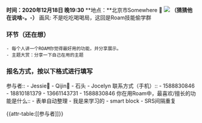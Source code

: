 **时间：2020年12月18日 晚19:30**
**地点：**北京市Somewhere 🚶
![](https://firebasestorage.googleapis.com/v0/b/firescript-577a2.appspot.com/o/imgs%2Fapp%2FRoamCN%2FMt5jkUyJY8.gif?alt=media&token=e74444c2-9f87-4949-8a73-5ea1cbe7f3d7)
__（猜猜他在说啥-。-）__
画风: 不是吃吃喝喝局，这回是Roam技能偷学群
### **环节（还在想）**
    - 每个人讲一个ROAM你觉得最好用的功能，并分享展示。
    - 主题大赏：分享一下自己在用的主题
### 报名方式，按以下格式进行填写
参与者::
    - Jessie👧
    - Qijin👦
    - 石头
    - Jocelyn
联系方式（手机）:: 
    - 1588830846
    - 18810181379
    - 13661143731
    - 1588830846
你在用Roam中，最喜欢/擅长的功能是什么::
    - 表单自动整理
    - 我是来学习的
    - smart block
    - SRS间隔重复

{{attr-table:[[参与者]]}}

